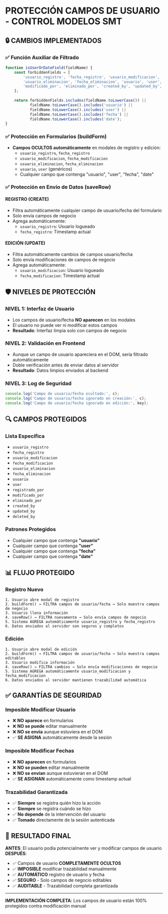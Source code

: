 # PROTECCIÓN CAMPOS DE USUARIO - CONTROL MODELOS SMT

## 🔒 CAMBIOS IMPLEMENTADOS

### ✅ **Función Auxiliar de Filtrado**
```javascript
function isUserOrDateField(fieldName) {
    const forbiddenFields = [
        'usuario_registro', 'fecha_registro', 'usuario_modificacion', 'fecha_modificacion',
        'usuario_eliminacion', 'fecha_eliminacion', 'usuario', 'user', 'registrado_por',
        'modificado_por', 'eliminado_por', 'created_by', 'updated_by', 'deleted_by'
    ];
    
    return forbiddenFields.includes(fieldName.toLowerCase()) || 
           fieldName.toLowerCase().includes('usuario') || 
           fieldName.toLowerCase().includes('user') || 
           fieldName.toLowerCase().includes('fecha') || 
           fieldName.toLowerCase().includes('date');
}
```

### ✅ **Protección en Formularios (buildForm)**
- **Campos OCULTOS automáticamente** en modales de registro y edición:
  - `usuario_registro`, `fecha_registro`
  - `usuario_modificacion`, `fecha_modificacion`
  - `usuario_eliminacion`, `fecha_eliminacion`
  - `usuario`, `user` (genéricos)
  - Cualquier campo que contenga "usuario", "user", "fecha", "date"

### ✅ **Protección en Envío de Datos (saveRow)**

#### **REGISTRO (CREATE)**
- Filtra automáticamente cualquier campo de usuario/fecha del formulario
- Solo envía campos de negocio
- Agrega automáticamente:
  - `usuario_registro`: Usuario logueado
  - `fecha_registro`: Timestamp actual

#### **EDICIÓN (UPDATE)**
- Filtra automáticamente cambios de campos usuario/fecha
- Solo envía modificaciones de campos de negocio
- Agrega automáticamente:
  - `usuario_modificacion`: Usuario logueado
  - `fecha_modificacion`: Timestamp actual

## 🛡️ **NIVELES DE PROTECCIÓN**

### **NIVEL 1: Interfaz de Usuario**
- Los campos de usuario/fecha **NO aparecen** en los modales
- El usuario no puede ver ni modificar estos campos
- **Resultado**: Interfaz limpia solo con campos de negocio

### **NIVEL 2: Validación en Frontend**
- Aunque un campo de usuario apareciera en el DOM, sería filtrado automáticamente
- Doble verificación antes de enviar datos al servidor
- **Resultado**: Datos limpios enviados al backend

### **NIVEL 3: Log de Seguridad**
```javascript
console.log('Campo de usuario/fecha ocultado:', c);
console.log('Campo de usuario/fecha ignorado en creación:', c);
console.log('Campo de usuario/fecha ignorado en edición:', key);
```

## 🔍 **CAMPOS PROTEGIDOS**

### **Lista Específica**
- `usuario_registro`
- `fecha_registro`
- `usuario_modificacion`
- `fecha_modificacion`
- `usuario_eliminacion`
- `fecha_eliminacion`
- `usuario`
- `user`
- `registrado_por`
- `modificado_por`
- `eliminado_por`
- `created_by`
- `updated_by`
- `deleted_by`

### **Patrones Protegidos**
- Cualquier campo que contenga **"usuario"**
- Cualquier campo que contenga **"user"**
- Cualquier campo que contenga **"fecha"**
- Cualquier campo que contenga **"date"**

## 📊 **FLUJO PROTEGIDO**

### **Registro Nuevo**
```
1. Usuario abre modal de registro
2. buildForm() → FILTRA campos de usuario/fecha → Solo muestra campos de negocio
3. Usuario llena información
4. saveRow() → FILTRA nuevamente → Solo envía campos de negocio
5. Sistema AGREGA automáticamente usuario_registro y fecha_registro
6. Datos enviados al servidor son seguros y completos
```

### **Edición**
```
1. Usuario abre modal de edición
2. buildForm() → FILTRA campos de usuario/fecha → Solo muestra campos editables
3. Usuario modifica información
4. saveRow() → FILTRA cambios → Solo envía modificaciones de negocio
5. Sistema AGREGA automáticamente usuario_modificacion y fecha_modificacion
6. Datos enviados al servidor mantienen trazabilidad automática
```

## ✅ **GARANTÍAS DE SEGURIDAD**

### **Imposible Modificar Usuario**
- ❌ **NO aparece** en formularios
- ❌ **NO se puede** editar manualmente
- ❌ **NO se envía** aunque estuviera en el DOM
- ✅ **SE ASIGNA** automáticamente desde la sesión

### **Imposible Modificar Fechas**
- ❌ **NO aparecen** en formularios
- ❌ **NO se pueden** editar manualmente
- ❌ **NO se envían** aunque estuvieran en el DOM
- ✅ **SE ASIGNAN** automáticamente como timestamp actual

### **Trazabilidad Garantizada**
- ✅ **Siempre** se registra quién hizo la acción
- ✅ **Siempre** se registra cuándo se hizo
- ✅ **No depende** de la intervención del usuario
- ✅ **Tomado** directamente de la sesión autenticada

## 🎯 **RESULTADO FINAL**

**ANTES**: El usuario podía potencialmente ver y modificar campos de usuario
**DESPUÉS**: 
- ✅ Campos de usuario **COMPLETAMENTE OCULTOS**
- ✅ **IMPOSIBLE** modificar trazabilidad manualmente
- ✅ **AUTOMÁTICO** registro de usuario y fecha
- ✅ **SEGURO** - Solo campos de negocio editables
- ✅ **AUDITABLE** - Trazabilidad completa garantizada

---
**IMPLEMENTACIÓN COMPLETA**: Los campos de usuario están 100% protegidos contra modificación manual
